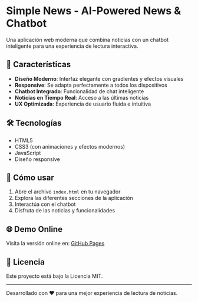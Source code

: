 # Simple News - AI-Powered News & Chatbot

Una aplicación web moderna que combina noticias con un chatbot inteligente para una experiencia de lectura interactiva.

## 🚀 Características

- **Diseño Moderno**: Interfaz elegante con gradientes y efectos visuales
- **Responsive**: Se adapta perfectamente a todos los dispositivos
- **Chatbot Integrado**: Funcionalidad de chat inteligente
- **Noticias en Tiempo Real**: Acceso a las últimas noticias
- **UX Optimizada**: Experiencia de usuario fluida e intuitiva

## 🛠️ Tecnologías

- HTML5
- CSS3 (con animaciones y efectos modernos)
- JavaScript
- Diseño responsive

## 📱 Cómo usar

1. Abre el archivo `index.html` en tu navegador
2. Explora las diferentes secciones de la aplicación
3. Interactúa con el chatbot
4. Disfruta de las noticias y funcionalidades

## 🌐 Demo Online

Visita la versión online en: [GitHub Pages](https://tu-usuario.github.io/simple-news)

## 📄 Licencia

Este proyecto está bajo la Licencia MIT.

---

Desarrollado con ❤️ para una mejor experiencia de lectura de noticias. 